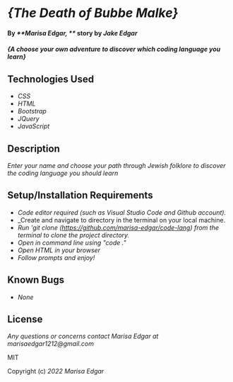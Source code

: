 # _{The Death of Bubbe Malke}_

#### By _**Marisa Edgar, **_ story by _**Jake Edgar**_

#### _{A choose your own adventure to discover which coding language you learn}_

## Technologies Used

* _CSS_
* _HTML_
* _Bootstrap_
* _JQuery_
* _JavaScript_
## Description

_Enter your name and choose your path through Jewish folklore to discover the coding language you should learn_

## Setup/Installation Requirements

* _Code editor required (such as Visual Studio Code and Github account)._
* _Create and navigate to directory in the terminal on your local machine.
* _Run 'git clone (https://github.com/marisa-edgar/code-lang) from the terminal to clone the project directory._
* _Open in command line using "code ."_
* _Open HTML in your browser_
* _Follow prompts and enjoy!_


## Known Bugs

* _None_

## License

_Any questions or concerns contact Marisa Edgar at marisaedgar1212@gmail.com_

MIT

Copyright (c) _2022_ _Marisa Edgar_
